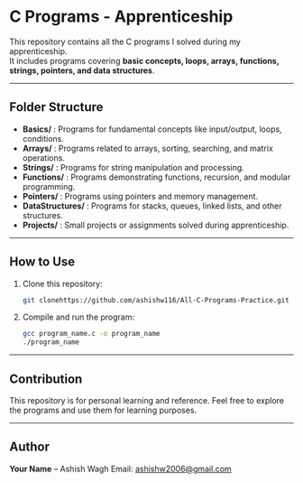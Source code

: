 # C Programs - Apprenticeship

This repository contains all the C programs I solved during my apprenticeship.  
It includes programs covering **basic concepts, loops, arrays, functions, strings, pointers, and data structures**.  

---

## Folder Structure

- **Basics/** : Programs for fundamental concepts like input/output, loops, conditions.  
- **Arrays/** : Programs related to arrays, sorting, searching, and matrix operations.  
- **Strings/** : Programs for string manipulation and processing.  
- **Functions/** : Programs demonstrating functions, recursion, and modular programming.  
- **Pointers/** : Programs using pointers and memory management.  
- **DataStructures/** : Programs for stacks, queues, linked lists, and other structures.  
- **Projects/** : Small projects or assignments solved during apprenticeship.

---

## How to Use

1. Clone this repository:
    ```bash
    git clonehttps://github.com/ashishw116/All-C-Programs-Practice.git
    ```
2. Compile and run the program:
    ```bash
    gcc program_name.c -o program_name
    ./program_name
    ```

---

## Contribution

This repository is for personal learning and reference. Feel free to explore the programs and use them for learning purposes.

---

## Author

**Your Name** – Ashish Wagh
Email: ashishw2006@gmail.com

